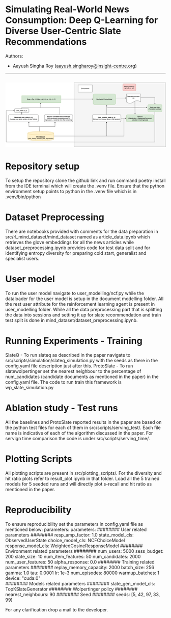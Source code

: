 # Simulating Real-World News Consumption: Deep Q-Learning for Diverse User-Centric Slate Recommendations
Authors: 
- Aayush Singha Roy (aayush.singharoy@insight-centre.org) 
---
![Alt text](news.png)
--- 

# Repository setup
To setup the repository clone the github link and run command poetry install from the IDE terminal which will create the .venv file. Ensure that the python environment setup points to python in the .venv file which is in .venv/bin/python

# Dataset Preprocessing
There are notebooks provided with comments for the data preparation in src/rl_mind_dataset/mind_dataset named as article_data.ipynb which retrieves the glove embeddings for all the news articles while dataset_preprocessing.ipynb provides code for test data split and for identifying entropy diversity for preparing cold start, generalist and specialist users. 

# User model
To run the user model navigate to user_modelling/ncf.py while the dataloader for the user model is setup in the document modelling folder. All the rest user attribute for the reinforcement learning agent is present in user_modelling folder. While all the data preprocessing part that is splitting the data into sessions and setting it up for slate recommendation and train test split is done in mind_dataset/dataset_preprocessing.ipynb. 

# Running Experiments - Training
SlateQ -  To run slateq as described in the paper navigate to src/scripts/simulation/slateq_simulation.py with the seeds as there in the config.yaml file description just after this.
ProtoSlate - To run slatewolpertinger set the nearest neighbour to the percentage of num_candidates (candidate documents as mentioned in the paper) in the config.yaml file. The code to run train this framework is wp_slate_simulation.py

# Ablation study - Test runs
All the baselines and ProtoSlate reported results in the paper are based on the python test files for each of them in src/scripts/serving_test/. Each file name is indicative of each of the algorithm discussed in the paper. For servign time comparison the code is under src/scripts/serving_time/.

# Plotting Scripts
All plotting scripts are present in src/plotting_scripts/. For the diversity and hit ratio plots refer to result_plot.ipynb in that folder. Load all the 5 trained models for 5 seeded runs and will directly plot s-recall and hit ratio as mentioned in the paper.


# Reproducibility
To ensure reproducibility set the parameters in config.yaml file as mentioned below:
parameters:
parameters:
  ######## User related parameters ########
  resp_amp_factor: 1.0
  state_model_cls: ObservedUserState
  choice_model_cls: NCFChoiceModel
  response_model_cls: WeightedCosineResponseModel
  ######## Environment related parameters ########
  num_users: 5000
  sess_budget: 200
  slate_size: 10
  num_item_features: 50
  num_candidates: 2000
  num_user_features: 50
  alpha_response: 0.0
  ######## Training related parameters ########
  replay_memory_capacity: 2000
  batch_size: 256
  gamma: 1.0
  tau: 0.0001
  lr: 1e-3
  num_episodes: 80000
  warmup_batches: 1
  device: "cuda:0"  
  ######## Models related parameters ########
  slate_gen_model_cls: TopKSlateGenerator
  ######## Wolpertinger policy ########
  nearest_neighbours: 90
  ######## Seed ########
  seeds: [5, 42, 97, 33, 99]

   For any clarification drop a mail to the developer.
